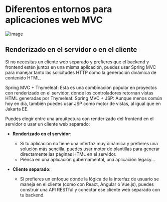# Diferentos entornos para aplicaciones web MVC

![image](https://github.com/user-attachments/assets/50dcf927-8a57-4403-b876-7df4a36a94a4)



## Renderizado en el servidor o en el cliente

Si no necesitas un cliente web separado y prefieres que el backend y frontend estén juntos en una misma aplicación, puedes usar Spring MVC para manejar tanto las solicitudes HTTP como la generación dinámica de contenido HTML.

Spring MVC + Thymeleaf: Esta es una combinación popular en proyectos con renderizado en el servidor, donde los controladores retornan vistas HTML generadas por Thymeleaf.
Spring MVC + JSP: Aunque menos común hoy en día, también puedes usar JSP como motor de vistas, al igual que en Jakarta EE.

Puedes elegir entre una arquitectura con renderizado del frontend en el servidor o usar un cliente web separado:

- **Renderizado en el servidor:**
  - Si tu aplicación no tiene una interfaz muy dinámica y prefieres una solución más sencilla, puedes usar motor de plantillas para generar directamente las páginas HTML en el servidor.
  - Piensa en una aplicación gubernamental, una aplicación legacy...

- **Cliente separado:**
  - Si prefieres un enfoque donde la lógica de la interfaz de usuario se maneja en el cliente (como con React, Angular o Vue.js), puedes construir una API RESTful y conectar ese cliente web separado con tu backend.
